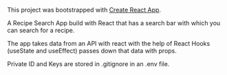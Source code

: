 This project was bootstrapped with [Create React App](https://github.com/facebook/create-react-app).

A Recipe Search App build with React that has a search bar with which you can search for a recipe. 

The app takes data from an API with react with the help of React Hooks (useState and useEffect) passes down that data with props.

Private ID and Keys are stored in .gitignore in an .env file.
